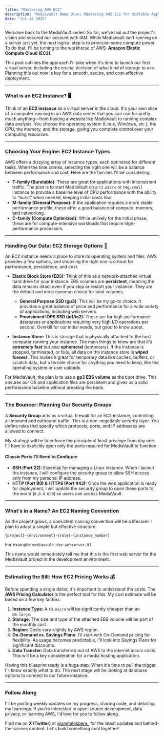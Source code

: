 ```yaml
---
title: "Mastering AWS EC2"
description: "MediaVault Deep Dive: Mastering AWS EC2 for Scalable Applications"
date: "Jul 14 2025"
---
```


Welcome back to the MediaVault series! So far, we've laid out the project's vision and secured our account with IAM. While MediaVault isn't running on a server just yet, the next logical step is to provision some compute power. To do that, I'll be turning to the workhorse of AWS: **Amazon Elastic Compute Cloud (EC2)**.

This post outlines the approach I'll take when it's time to launch our first virtual server, including the crucial decision of what kind of storage to use. Planning this out now is key for a smooth, secure, and cost-effective deployment.

---

### What is an EC2 Instance? 🖥️

Think of an **EC2 instance** as a virtual server in the cloud. It's your own slice of a computer running in an AWS data center that you can use for pretty much anything—from hosting a website like MediaVault to running complex data analysis. You choose the operating system (Linux, Windows, etc.), the CPU, the memory, and the storage, giving you complete control over your computing resources.

---

### Choosing Your Engine: EC2 Instance Types

AWS offers a dizzying array of instance types, each optimized for different tasks. When the time comes, selecting the right one will be a balance between performance and cost. Here are the families I'll be considering:

* **T-family (Burstable):** These are great for applications with inconsistent traffic. The plan is to start MediaVault on a `t3.micro` or `t4g.small` instance to provide a baseline level of CPU performance with the ability to "burst" when needed, keeping initial costs low.
* **M-family (General Purpose):** If the application requires a more stable performance profile, these offer a good balance of compute, memory, and networking.
* **C-family (Compute Optimized):** While unlikely for the initial phase, these are for compute-intensive workloads that require high-performance processors.

---

### Handling Our Data: EC2 Storage Options 💾

An EC2 instance needs a place to store its operating system and files. AWS provides a few options, and choosing the right one is critical for performance, persistence, and cost.

* **Elastic Block Store (EBS):** Think of this as a network-attached virtual hard drive for your instance. EBS volumes are **persistent**, meaning the data remains intact even if you stop or restart your instance. They are the default and most common choice for boot volumes.
  * **General Purpose SSD (gp3):** This will be my go-to choice. It provides a great balance of price and performance for a wide variety of applications, including web servers.
  * **Provisioned IOPS SSD (io1/io2):** These are for high-performance databases or applications requiring very high I/O operations per second. Overkill for our initial needs, but good to know about.

* **Instance Store:** This is storage that is physically attached to the host computer running your instance. The main things to know are that it's **extremely fast** but also **ephemeral** (temporary). If the instance is stopped, terminated, or fails, all data on the instance store is **wiped forever**. This makes it great for temporary data like caches, buffers, or scratch data, but a terrible choice for anything you need to keep, like the operating system or user uploads.

For MediaVault, the plan is to use a **gp3 EBS volume** as the boot drive. This ensures our OS and application files are persistent and gives us a solid performance baseline without breaking the bank.

---

### The Bouncer: Planning Our Security Groups

A **Security Group** acts as a virtual firewall for an EC2 instance, controlling all inbound and outbound traffic. This is a non-negotiable security layer. You define rules that specify which protocols, ports, and IP addresses are allowed to connect.

My strategy will be to enforce the principle of least privilege from day one. I'll have to explicitly open only the ports required for MediaVault to function.

#### Classic Ports I'll Need to Configure

* **SSH (Port 22):** Essential for managing a Linux instance. When I launch the instance, I will configure the security group to allow SSH access *only* from my personal IP address.
* **HTTP (Port 80) & HTTPS (Port 443):** Once the web application is ready for deployment, I will update the security group to open these ports to the world (`0.0.0.0/0`) so users can access MediaVault.

---

### What's in a Name? An EC2 Naming Convention

As the project grows, a consistent naming convention will be a lifesaver. I plan to adopt a simple but effective structure:

`{project}-{environment}-{role}-{instance_number}`

For example: `mediavault-dev-webserver-01`

This name would immediately tell me that this is the first web server for the MediaVault project in the development environment.

---

### Estimating the Bill: How EC2 Pricing Works 💰

Before spending a single dollar, it's important to understand the costs. The **AWS Pricing Calculator** is the perfect tool for this. My cost estimate will be based on a few key factors:

1. **Instance Type:** A `t3.micro` will be significantly cheaper than an `m5.large`.
2. **Storage:** The size and type of the attached EBS volume will be part of the monthly cost.
3. **Region:** Costs vary slightly by AWS region.
4. **On-Demand vs. Savings Plans:** I'll start with On-Demand pricing for flexibility. As usage becomes predictable, I'll look into Savings Plans for significant discounts.
5. **Data Transfer:** Data transferred *out* of AWS to the internet incurs costs. This will be a key consideration for a media hosting application.

Having this blueprint ready is a huge step. When it's time to pull the trigger, I'll know exactly what to do. The next stage will be looking at database options to connect to our future instance.

---

### Follow Along

I'll be posting weekly updates on my progress, sharing code, and detailing my learnings. If you're interested in open-source development, data privacy, or learning AWS, I'd love for you to follow along.

Find me on **X (Twitter)** at [@amitalokbera_](https://twitter.com/amitalokbera_) for the latest updates and behind-the-scenes content. Let's build something cool together!
